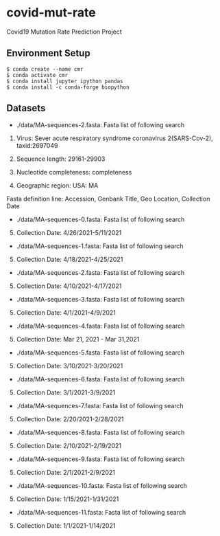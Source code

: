 # covid-mut-rate
Covid19 Mutation Rate Prediction Project

## Environment Setup

```
$ conda create --name cmr
$ conda activate cmr
$ conda install jupyter ipython pandas
$ conda install -c conda-forge biopython
```

## Datasets

* ./data/MA-sequences-2.fasta: Fasta list of following search

1. Virus: Sever acute respiratory syndrome coronavirus 2(SARS-Cov-2), taxid:2697049

2. Sequence length: 29161-29903

3. Nucleotide completeness: completeness

4. Geographic region: USA: MA

Fasta definition line: Accession, Genbank Title, Geo Location, Collection Date

* ./data/MA-sequences-0.fasta: Fasta list of following search
5. Collection Date: 4/26/2021-5/11/2021

* ./data/MA-sequences-1.fasta: Fasta list of following search
5. Collection Date: 4/18/2021-4/25/2021

* ./data/MA-sequences-2.fasta: Fasta list of following search
5. Collection Date: 4/10/2021-4/17/2021

* ./data/MA-sequences-3.fasta: Fasta list of following search
5. Collection Date: 4/1/2021-4/9/2021

* ./data/MA-sequences-4.fasta: Fasta list of following search
5. Collection Date: Mar 21, 2021 - Mar 31,2021

* ./data/MA-sequences-5.fasta: Fasta list of following search
5. Collection Date: 3/10/2021-3/20/2021

* ./data/MA-sequences-6.fasta: Fasta list of following search
5. Collection Date: 3/1/2021-3/9/2021

* ./data/MA-sequences-7.fasta: Fasta list of following search
5. Collection Date: 2/20/2021-2/28/2021

* ./data/MA-sequences-8.fasta: Fasta list of following search
5. Collection Date: 2/10/2021-2/19/2021

* ./data/MA-sequences-9.fasta: Fasta list of following search
5. Collection Date: 2/1/2021-2/9/2021

* ./data/MA-sequences-10.fasta: Fasta list of following search
5. Collection Date: 1/15/2021-1/31/2021

* ./data/MA-sequences-11.fasta: Fasta list of following search
5. Collection Date: 1/1/2021-1/14/2021
